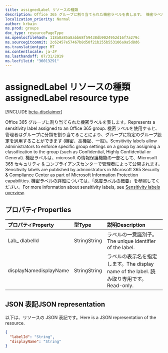 ```yaml
---
title: assignedLabel リソースの種類
description: Office 365 グループに割り当てられた機密ラベルを表します。 機密ラベルを使用すると、管理者はグループに分類を割り当てることにより、グループに特定のグループ設定を適用することができます (機密、高機密、一般)。
localization_priority: Normal
author: krbain
ms.prod: groups
doc_type: resourcePageType
ms.openlocfilehash: 118a8a85a8abb68f59438db9024952d16f7a279c
ms.sourcegitcommit: 2c62457e57467b8d50f21b255b553106a9a5d8d6
ms.translationtype: MT
ms.contentlocale: ja-JP
ms.lasthandoff: 07/31/2019
ms.locfileid: "36013291"
---
```

# <a name="assignedlabel-resource-type"></a><span data-ttu-id="820d7-104">assignedLabel リソースの種類</span><span class="sxs-lookup"><span data-stu-id="820d7-104">assignedLabel resource type</span></span>

[!INCLUDE [beta-disclaimer](../../includes/beta-disclaimer.md)]

<span data-ttu-id="820d7-105">Office 365 グループに割り当てられた機密ラベルを表します。</span><span class="sxs-lookup"><span data-stu-id="820d7-105">Represents a sensitivity label assigned to an Office 365 group.</span></span> <span data-ttu-id="820d7-106">機密ラベルを使用すると、管理者はグループに分類を割り当てることにより、グループに特定のグループ設定を適用することができます (機密、高機密、一般)。</span><span class="sxs-lookup"><span data-stu-id="820d7-106">Sensitivity labels allow administrators to enforce specific group settings on a group by assigning a classification to the group (such as Confidential, Highly Confidential or General).</span></span> <span data-ttu-id="820d7-107">機密ラベルは、microsoft の情報保護機能の一部として、Microsoft 365 セキュリティ & コンプライアンスセンターで管理者によって公開されます。</span><span class="sxs-lookup"><span data-stu-id="820d7-107">Sensitivity labels are published by administrators in Microsoft 365 Security & Compliance Center as part of Microsoft Information Protection capabilities.</span></span> <span data-ttu-id="820d7-108">機密ラベルの詳細については、「[感度ラベルの概要](https://docs.microsoft.com/en-us/Office365/SecurityCompliance/sensitivity-labels)」を参照してください。</span><span class="sxs-lookup"><span data-stu-id="820d7-108">For more information about sensitivity labels, see [Sensitivity labels overview](https://docs.microsoft.com/en-us/Office365/SecurityCompliance/sensitivity-labels).</span></span>

## <a name="properties"></a><span data-ttu-id="820d7-109">プロパティ</span><span class="sxs-lookup"><span data-stu-id="820d7-109">Properties</span></span>
| <span data-ttu-id="820d7-110">プロパティ</span><span class="sxs-lookup"><span data-stu-id="820d7-110">Property</span></span>     | <span data-ttu-id="820d7-111">型</span><span class="sxs-lookup"><span data-stu-id="820d7-111">Type</span></span>   |<span data-ttu-id="820d7-112">説明</span><span class="sxs-lookup"><span data-stu-id="820d7-112">Description</span></span>|
|:---------------|:--------|:----------|
|<span data-ttu-id="820d7-113">Lab_ d</span><span class="sxs-lookup"><span data-stu-id="820d7-113">labelId</span></span>|<span data-ttu-id="820d7-114">String</span><span class="sxs-lookup"><span data-stu-id="820d7-114">String</span></span>|<span data-ttu-id="820d7-115">ラベルの一意識別子。</span><span class="sxs-lookup"><span data-stu-id="820d7-115">The unique identifier of the label.</span></span>|
|<span data-ttu-id="820d7-116">displayName</span><span class="sxs-lookup"><span data-stu-id="820d7-116">displayName</span></span>|<span data-ttu-id="820d7-117">String</span><span class="sxs-lookup"><span data-stu-id="820d7-117">String</span></span>|<span data-ttu-id="820d7-118">ラベルの表示名を指定します。</span><span class="sxs-lookup"><span data-stu-id="820d7-118">The display name of the label.</span></span> <span data-ttu-id="820d7-119">読み取り専用です。</span><span class="sxs-lookup"><span data-stu-id="820d7-119">Read-only.</span></span>|

## <a name="json-representation"></a><span data-ttu-id="820d7-120">JSON 表記</span><span class="sxs-lookup"><span data-stu-id="820d7-120">JSON representation</span></span>

<span data-ttu-id="820d7-121">以下は、リソースの JSON 表記です。</span><span class="sxs-lookup"><span data-stu-id="820d7-121">Here is a JSON representation of the resource.</span></span>

<!-- {
  "blockType": "resource",
  "optionalProperties": [

  ],
  "@odata.type": "microsoft.graph.assignedLabel"
}-->

```json
{
  "labelId": "String",
  "displayName": "String"
}

```


<!-- uuid: 8fcb5dbc-d5aa-4681-8e31-b001d5168d79
2015-10-25 14:57:30 UTC -->
<!--
{
  "type": "#page.annotation",
  "description": "assignedLabel resource",
  "keywords": "",
  "section": "documentation",
  "tocPath": "",
  "suppressions": []
}
-->
